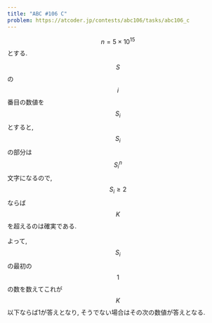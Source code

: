 ```yaml
---
title: "ABC #106 C"
problem: https://atcoder.jp/contests/abc106/tasks/abc106_c
---
```

$$ n = 5 \times 10^{15} $$ とする.

$$ S $$ の $$ i $$ 番目の数値を $$ S_i $$ とすると, $$ S_i $$ の部分は $$ S_i^n $$ 文字になるので, $$ S_i \geq 2 $$ ならば $$ K $$ を超えるのは確実である.

よって, $$ S_i $$ の最初の $$ 1 $$ の数を数えてこれが $$ K $$ 以下ならば1が答えとなり, そうでない場合はその次の数値が答えとなる.
